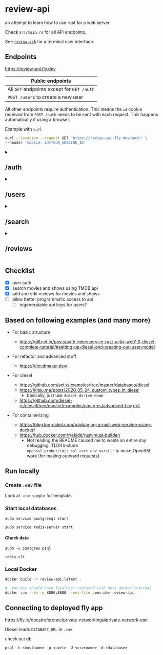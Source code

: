 # review-api

an attempt to learn how to use rust for a web server

Check `src/main.rs` for all API endpoints.

See [`review-ssh`](http://github.com/zhengkyl/review-ssh) for a terminal user interface.

## Endpoints

https://review-api.fly.dev

| Public endpoints                           |
| ------------------------------------------ |
| All `GET` endpoints except for `GET /auth` |
| `POST /users` to create a new user         |

All other endpoints require authentication. This means the `id` cookie received from `POST /auth` needs to be sent with each request. This happens automatically if using a browser.

Example with `curl`

```sh
curl --location --request GET 'https://review-api.fly.dev/auth' \
--header 'Cookie: id=YOUR_SESSION_ID'
```

<details>
<summary>
<h2>/auth</h2>
</summary>

### `GET /auth`

Check current user. This shows the `email` field.

#### Response body

```json
{
  "id": 1,
  "name": "Kyle",
  "email": "kyle@zheng.com",
  "created_at": "2022-11-30T17:05:36.313355Z",
  "updated_at": "2022-11-30T17:05:36.313355Z"
}
```

### `DELETE /auth`

This logs out the user.

204 OK

### `POST /auth`

```json
{
  "email": "kyle@zheng.com",
  "password": "password"
}
```

This logs in the user.

#### Response header

| Key        | Value                                               |
| ---------- | --------------------------------------------------- |
| set-cookie | id=YOUR_SESION_ID_COOKIE; Path=/; Secure; HttpOnly; |

#### Response body

```json
{
  "id": 1,
  "name": "Kyle Zheng",
  "email": "kyle@zheng.com",
  "created_at": "2022-11-30T20:03:35.554592Z",
  "updated_at": "2022-11-30T20:03:35.554592Z"
}
```

</details>

<details>
<summary>
<h2>/users</h2>
</summary>

### `GET /users`

#### Query params

| Param    | Type                                                                                                         | Default |
| -------- | ------------------------------------------------------------------------------------------------------------ | ------- |
| page     | 0 < integer                                                                                                  | 1       |
| per_page | 0 < integer < 51                                                                                             | 10      |
| sort_by  | `FIELD.ORDER`<br> FIELD is one of `id`, `name`, `created_at`, `updated_at`<br> ORDER is one of `asc`, `desc` | id.asc  |

#### Request body

```json
{
  "results": [
    {
      "id": 1,
      "name": "Kyle",
      "created_at": "2022-11-30T17:05:36.313355Z",
      "updated_at": "2022-11-30T17:05:36.313355Z"
    },
    {
      "id": 3,
      "name": "Loid",
      "created_at": "2022-11-30T17:13:11.250255Z",
      "updated_at": "2022-11-30T17:27:53.894057Z"
    }
  ],
  "page": 1,
  "total_pages": 1,
  "total_results": 2
}
```

### `GET /users/{id}`

#### Request body

```json
{
  "id": 1,
  "name": "Kyle",
  "created_at": "2022-11-30T17:05:36.313355Z",
  "updated_at": "2022-11-30T17:05:36.313355Z"
}
```

### `POST /users`

This creates a new user.

#### Request body

```json
{
  "name": "Twilight",
  "email": "secret@spy.com",
  "password": "password"
}
```

#### Response body

```json
{
  "id": 3,
  "name": "Twilight",
  "created_at": "2022-11-30T17:13:11.250255Z",
  "updated_at": "2022-11-30T17:13:11.250255Z"
}
```

### `PUT /users/{id}`

#### Request body

All fields are optional.

```json
{
  "name": "Loid",
  "email": "loid@forger.com"
}
```

### Response body

This shows the `email` field, because the route is authenticated.

```json
{
  "id": 3,
  "name": "Loid",
  "email": "loid@forger.com",
  "created_at": "2022-11-30T17:13:11.250255Z",
  "updated_at": "2022-11-30T17:27:53.894057Z"
}
```

### `DELETE /users/{id}`

#### Response body

```json
{
  "deleted": 1
}
```

</details>

<details>
<summary>
<h2>/search</h2>
</summary>

### `GET /search/{category}?query=`

Category is `Film` | `Show`

This mostly just a wrapper around the The Movie Database (TMDB) API.

https://developers.themoviedb.org/3/search/search-movies

https://developers.themoviedb.org/3/search/search-tv-shows

#### Query params

| Param | Type            | Default |
| ----- | --------------- | ------- |
| page  | 0 < integer     | 1       |
| lang  | ISO 639-1 value | en-US   |
| year  | integer         | n/a     |

#### Response body

```json
{
  "page": 1,
  "results": [
    {
      "id": 505642,
      "title": "Black Panther: Wakanda Forever",
      "original_title": "Black Panther: Wakanda Forever",
      "original_language": "en",
      "release_date": "2022-11-09",
      "overview": "Queen Ramonda, Shuri, M’Baku, Okoye and the Dora Milaje fight to protect their nation from intervening world powers in the wake of King T’Challa’s death. As the Wakandans strive to embrace their next chapter, the heroes must band together with the help of War Dog Nakia and Everett Ross and forge a new path for the kingdom of Wakanda.",
      "poster_path": "/sv1xJUazXeYqALzczSZ3O6nkH75.jpg"
    }
  ],
  "total_results": 1,
  "total_pages": 1
}
```

</details>

<details>
<summary>
<h2>/reviews</h2>
</summary>

### `GET /reviews`

#### Query params

| Param      | Type                                                                                                      | Default         |
| ---------- | --------------------------------------------------------------------------------------------------------- | --------------- |
| page       | 0 < integer                                                                                               | 1               |
| per_page   | 0 < integer < 51                                                                                          | 10              |
| sort_by    | `FIELD.ORDER`<br> FIELD is one of `tmdb_id`, `created_at`, `updated_at`<br> ORDER is one of `asc`, `desc` | updated_at.desc |
| user_id    | user id                                                                                                   | n/a             |
| category   | `Film` \| `Show`                                                                                          | n/a             |
| status     | `Completed` \| `Watching` \| `Dropped` \| `PlanToWatch`                                                   | n/a             |
| fun_before | bool                                                                                                      | n/a             |
| fun_during | bool                                                                                                      | n/a             |
| fun_after  | bool                                                                                                      | n/a             |

#### Response body

```json
{
  "results": [
    {
      "user_id": 1,
      "tmdb_id": 505642,
      "category": "Film",
      "status": "Completed",
      "text": "🙅🏿‍♂️",
      "fun_before": true,
      "fun_during": true,
      "fun_after": true,
      "created_at": "2022-11-30T18:09:58.829342Z",
      "updated_at": "2022-11-30T18:18:00.720356Z"
    }
  ],
  "page": 1,
  "total_pages": 1,
  "total_results": 1
}
```

### `POST /reviews`

#### Request body

```json
{
  "tmdb_id": 505642,
  "category": "Film",
  "status": "Completed"
}
or
{
  "tmdb_id": 505642,
  "category": "Show",
  "season": 1,
  "status": "Completed"
}
```

#### Response body

```json
{
  "user_id": 1,
  "tmdb_id": 505642,
  "category": "Film",
  "status": "Completed",
  "text": "",
  "fun_before": false,
  "fun_during": false,
  "fun_after": false,
  "created_at": "2022-11-30T18:09:58.829342Z",
  "updated_at": "2022-11-30T18:09:58.829342Z"
}
```

### `PUT /reviews/{category}/{tmdb_id}`

### `PUT /reviews/{category}/{tmdb_id}/{season}`

#### Request body

All fields are optional.

```json
{
  "status": "Completed",
  "text": "🙅🏿‍♂️",
  "fun_before": true,
  "fun_during": true,
  "fun_after": true
}
```

#### Response body

```json
{
  "user_id": 1,
  "tmdb_id": 505642,
  "category": "Film",
  "status": "Completed",
  "text": "🙅🏿‍♂️",
  "fun_before": true,
  "fun_during": true,
  "fun_after": true,
  "created_at": "2022-11-30T18:09:58.829342Z",
  "updated_at": "2022-11-30T18:18:00.720356Z"
}
```

### `DELETE /reviews/{category}/{tmdb_id}`

### `DELETE /reviews/{category}/{tmdb_id}/{season}`

#### Response body

```json
{
  "deleted": 1
}
```

</details>

## Checklist

- [x] user auth
- [x] search movies and shows using TMDB api
- [x] add and edit reviews for movies and shows
- [ ] allow better programmatic access to api
  - [ ] regeneratable api keys for users?

## Based on following examples (and many more)

- For basic structure

  - https://gill.net.in/posts/auth-microservice-rust-actix-web1.0-diesel-complete-tutorial/#setting-up-diesel-and-creating-our-user-model

- For refactor and advanced stuff

  - https://cloudmaker.dev/

- For diesel

  - https://github.com/actix/examples/tree/master/databases/diesel
  - https://kitsu.me/posts/2020_05_24_custom_types_in_diesel
    - basically, just use `diesel-derive-enum`
  - https://github.com/diesel-rs/diesel/tree/master/examples/postgres/advanced-blog-cli

- For containerizing
  - https://blog.logrocket.com/packaging-a-rust-web-service-using-docker/
  - https://hub.docker.com/r/ekidd/rust-musl-builder/
    - Not reading the README caused me to waste an entire day debugging. TLDR include `openssl_probe::init_ssl_cert_env_vars();` to make OpenSSL work (for making outward requests).

## Run locally

### Create `.env` file

Look at `.env.sample` for template.

### Start local databases

```
sudo service postgresql start

sudo service redis-server start
```

#### Check data

```
sudo -u postgres psql

redis-cli
```

### Local Docker

```sh
docker build -t review-api:latest .

# .env.dev should have localhost replaced with host.docker.internal
docker run --rm -p 8080:8080 --env-file .env.dev review-api
```

## Connecting to deployed fly app

https://fly.io/docs/reference/private-networking/#private-network-vpn

Diesel reads `DATABASE_URL` in `.env`

check out db

```
psql -h <hostname> -p <port> -U <username> -d <database>
```
